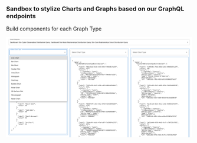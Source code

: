 ### Sandbox to stylize Charts and Graphs based on our GraphQL endpoints

Build components for each Graph Type 

![](public/screenshot.png)
